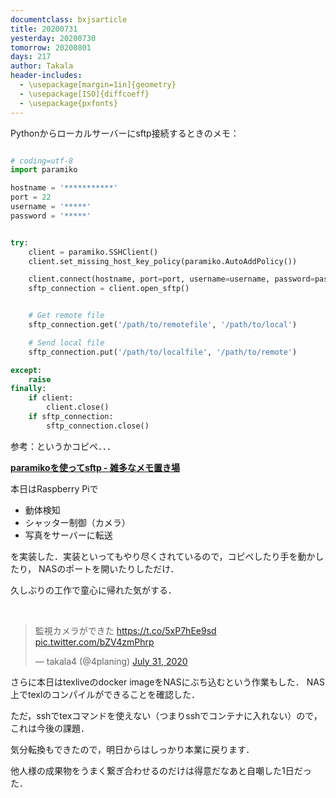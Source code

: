 ```yaml
---
documentclass: bxjsarticle
title: 20200731
yesterday: 20200730
tomorrow: 20200801
days: 217
author: Takala
header-includes:
  - \usepackage[margin=1in]{geometry}
  - \usepackage[ISO]{diffcoeff}
  - \usepackage{pxfonts}
---
```



Pythonからローカルサーバーにsftp接続するときのメモ：


```python

# coding=utf-8
import paramiko

hostname = '***********'
port = 22
username = '*****'
password = '*****'


try:
    client = paramiko.SSHClient()
    client.set_missing_host_key_policy(paramiko.AutoAddPolicy())

    client.connect(hostname, port=port, username=username, password=password)
    sftp_connection = client.open_sftp()


    # Get remote file
    sftp_connection.get('/path/to/remotefile', '/path/to/local')

    # Send local file
    sftp_connection.put('/path/to/localfile', '/path/to/remote')

except:
    raise
finally:
    if client:
        client.close()
    if sftp_connection:
        sftp_connection.close()

```


参考：というかコピペ．．．


**[paramikoを使ってsftp - 雑多なメモ置き場](http://y0m0r.hateblo.jp/entry/20121031/1351692579)**


本日はRaspberry Piで

* 動体検知
* シャッター制御（カメラ）
* 写真をサーバーに転送

を実装した．実装といってもやり尽くされているので，コピペしたり手を動かしたり，
NASのポートを開いたりしただけ．


久しぶりの工作で童心に帰れた気がする．


<br>
<blockquote class="twitter-tweet"><p lang="ja" dir="ltr">監視カメラができた <a href="https://t.co/5xP7hEe9sd">https://t.co/5xP7hEe9sd</a> <a href="https://t.co/bZV4zmPhrp">pic.twitter.com/bZV4zmPhrp</a></p>&mdash; takala4 (@4planing) <a href="https://twitter.com/4planing/status/1289107198971240448?ref_src=twsrc%5Etfw">July 31, 2020</a></blockquote> <script async src="https://platform.twitter.com/widgets.js" charset="utf-8"></script>



さらに本日はtexliveのdocker imageをNASにぶち込むという作業もした．
NAS上でtexlのコンパイルができることを確認した．


ただ，sshでtexコマンドを使えない（つまりsshでコンテナに入れない）ので，これは今後の課題．



気分転換もできたので，明日からはしっかり本業に戻ります．


他人様の成果物をうまく繋ぎ合わせるのだけは得意だなあと自嘲した1日だった．